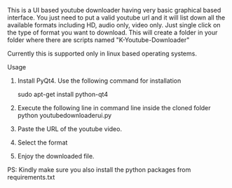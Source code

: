 This is a UI based youtube downloader having very basic graphical based interface. You just need to
put a valid youtube url and it will list down all the available formats including HD, audio only, video
only. Just single click on the type of format you want to download. This will create a folder in your 
folder where there are scripts named "K-Youtube-Downloader"

Currently this is supported only in linux based operating systems.

Usage

1) Install PyQt4. Use the following command for installation

   sudo apt-get install python-qt4

2) Execute the following line in command line inside the cloned folder python youtubedownloaderui.py
3) Paste the URL of the youtube video.
4) Select the format
5) Enjoy the downloaded file.


PS: Kindly make sure you also install the python packages from requirements.txt

